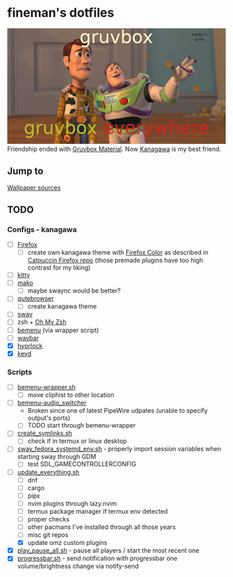 # fineman's dotfiles
![Gruvbox Toystory Meme](./gruvbox_toystory.png)  
Friendship ended with [Gruvbox Material](https://github.com/sainnhe/gruvbox-material). Now [Kanagawa](https://github.com/rebelot/kanagawa.nvim) is my best friend.

## Jump to
[Wallpaper sources](./.config/wallpapers/sources.md)

## TODO
### Configs - kanagawa
- [ ] [Firefox](https://hg.mozilla.org/mozilla-central/)
	- [ ] create own kanagawa theme with [Firefox Color](https://addons.mozilla.org/en-GB/firefox/addon/firefox-color/) as described in [Catpuccin Firefox repo](https://github.com/catppuccin/firefox) (those premade plugins have too high contrast for my liking)
- [ ] [kitty](https://github.com/kovidgoyal/kitty)
- [ ] [mako](https://github.com/emersion/mako)
	- [ ] maybe swaync would be better?
- [ ] [qutebrowser](https://github.com/qutebrowser/qutebrowser)
	-  [ ] create kanagawa theme
- [ ] [sway](https://github.com/swaywm/sway)
- [ ] zsh + [Oh My Zsh](https://github.com/ohmyzsh/ohmyzsh)
- [ ] [bemenu](https://github.com/Cloudef/bemenu) (via wrapper script)
- [ ] [waybar](https://github.com/Alexays/Waybar)
- [x] [hyprlock](https://github.com/hyprwm/hyprlock/)
- [x] [keyd](https://github.com/rvaiya/keyd)

### Scripts
- [ ] [bemenu-wrapper.sh](./.scripts/bemenu-wrapper.sh)
	- [ ] move cliphist to other location
- [ ] [bemenu-audio_switcher](./.scripts/audio_switcher.sh)
	- Broken since one of latest PipeWire udpates (unable to specify output's ports)
	- [ ] TODO start through bemenu-wrapper
- [ ] [create_symlinks.sh](./create_symlinks.sh)
	- [ ] check if in termux or linux desktop
- [ ] [sway_fedora_systemd_env.sh](./.scripts/sway_fedora_systemd_env.sh) - properly import session variables when starting sway through GDM
	- [ ] test SDL_GAMECONTROLLERCONFIG
- [ ] [update_everything.sh](./.scripts/update_everything.sh)
	- [ ] dnf
	- [ ] cargo
	- [ ] pipx
	- [ ] nvim plugins through lazy.nvim
	- [ ] termux package manager if termux env detected
	- [ ] proper checks
	- [ ] other pacmans I've installed through all those years
	- [ ] misc git repos
	- [x] update omz custom plugins
- [x] [play_pause_all.sh](./.scripts/play_pause_all.sh) - pause all players / start the most recent one
- [x] [progressbar.sh](./.scripts/progressbar.sh) - send notification with progressbar one volume/brightness change via notify-send
